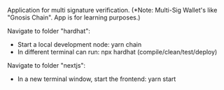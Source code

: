 Application for multi signature verification. 
(*Note: Multi-Sig Wallet's like "Gnosis Chain".  App is for learning purposes.)

Navigate to folder "hardhat":
- Start a local development node: yarn chain    
- In different terminal can run: npx hardhat (compile/clean/test/deploy)
   
Navigate to folder "nextjs":
- In a new terminal window, start the frontend: yarn start
